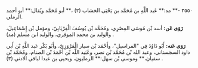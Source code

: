 ٣٥٥٠ -** مد:** عَبد اللَّهِ بن مُحَمَّد بن يَحْيَى الخشاب (٢) ،** أبو مُحَمَّد ويُقال:** أبو أحمد الرملي.

**رَوَى عَن:** أسد بْن مُوسَى المِصْرِي، ومُحَمَّد بْن يُوسُفَ الْفِرْيَابِيّ، ومؤمل بْن إِسْمَاعِيلَ، والوليد بن محمد الموقري، والوليد ابن مسلم (مد) .

**رَوَى عَنه:** أَبُو دَاوُدَ فِي "المراسيل"، وأَحْمَد بْن سيار الْمَرْوَزِيّ، وأَبُو بَكْر عَبد اللَّهِ بْن أَبي داود السجستاني، وعبد الله بْن مُحَمَّد بْن نصر، وعُبَيد اللَّه بْن أَحْمَدَ بْن الصنام، ومُحَمَّد بْن سفيان،** وموسى بْن سهل:** الرمليون، ويحيى بن عبدا لباقي الادني (٣) .